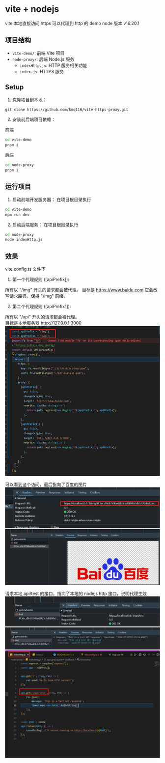# vite + nodejs  

vite 本地直接访问 https 可以代理到 http 的 demo
node 版本 v16.20.1

## 项目结构

- `vite-demo/`: 前端 Vite 项目
- `node-proxy/`: 后端 Node.js 服务
  - `indexHttp.js`: HTTP 服务相关功能
  - `index.js`: HTTPS 服务

## Setup

1. 克隆项目到本地：

```bash
git clone https://github.com/kmq116/vite-https-proxy.git
```

2. 安装前后端项目依赖：

前端

```bash
cd vite-demo
pnpm i
```

后端

```bash
cd node-proxy
pnpm i
```

## 运行项目

1. 启动前端开发服务器：
在项目根目录执行

```bash
cd vite-demo
npm run dev
```

2. 启动后端服务：
在项目根目录执行

```bash
cd node-proxy
node indexHttp.js
```

## 效果

vite.config.ts 文件下

1. 第一个代理规则 ([apiPrefix]):  

所有以 "/img" 开头的请求都会被代理。
目标是 <https://www.baidu.com>
它会改写请求路径，保持 "/img" 前缀。  

2. 第二个代理规则 ([apiPrefix1]):

所有以 "/api" 开头的请求都会被代理。  
目标是本地服务器 <http://127.0.0.1:3000>
![alt text](image.png)

可以看到这个访问，最后指向了百度的图片
![alt text](image-1.png)
![alt text](image-2.png)

请求本地 api/test 的接口，指向了本地的 nodejs http 接口，说明代理生效
![alt text](image-3.png)
![alt text](image-5.png)
![alt text](image-4.png)
